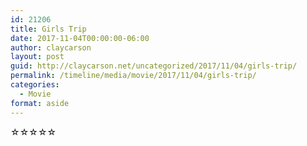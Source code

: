 ```yaml
---
id: 21206
title: Girls Trip
date: 2017-11-04T00:00:00-06:00
author: claycarson
layout: post
guid: http://claycarson.net/uncategorized/2017/11/04/girls-trip/
permalink: /timeline/media/movie/2017/11/04/girls-trip/
categories:
  - Movie
format: aside
---
```

<div class="media-details"></div>

<div class="media-creator"></div>

<div class="media-rating">☆☆☆☆☆</div>